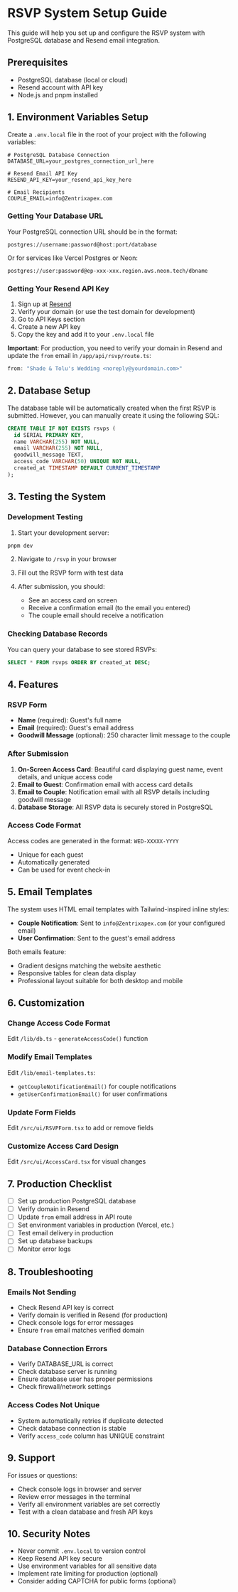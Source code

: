 # RSVP System Setup Guide

This guide will help you set up and configure the RSVP system with PostgreSQL database and Resend email integration.

## Prerequisites

- PostgreSQL database (local or cloud)
- Resend account with API key
- Node.js and pnpm installed

## 1. Environment Variables Setup

Create a `.env.local` file in the root of your project with the following variables:

```env
# PostgreSQL Database Connection
DATABASE_URL=your_postgres_connection_url_here

# Resend Email API Key
RESEND_API_KEY=your_resend_api_key_here

# Email Recipients
COUPLE_EMAIL=info@Zentrixapex.com
```

### Getting Your Database URL

Your PostgreSQL connection URL should be in the format:
```
postgres://username:password@host:port/database
```

Or for services like Vercel Postgres or Neon:
```
postgres://user:password@ep-xxx-xxx.region.aws.neon.tech/dbname
```

### Getting Your Resend API Key

1. Sign up at [Resend](https://resend.com)
2. Verify your domain (or use the test domain for development)
3. Go to API Keys section
4. Create a new API key
5. Copy the key and add it to your `.env.local` file

**Important**: For production, you need to verify your domain in Resend and update the `from` email in `/app/api/rsvp/route.ts`:
```typescript
from: "Shade & Tolu's Wedding <noreply@yourdomain.com>"
```

## 2. Database Setup

The database table will be automatically created when the first RSVP is submitted. However, you can manually create it using the following SQL:

```sql
CREATE TABLE IF NOT EXISTS rsvps (
  id SERIAL PRIMARY KEY,
  name VARCHAR(255) NOT NULL,
  email VARCHAR(255) NOT NULL,
  goodwill_message TEXT,
  access_code VARCHAR(50) UNIQUE NOT NULL,
  created_at TIMESTAMP DEFAULT CURRENT_TIMESTAMP
);
```

## 3. Testing the System

### Development Testing

1. Start your development server:
```bash
pnpm dev
```

2. Navigate to `/rsvp` in your browser

3. Fill out the RSVP form with test data

4. After submission, you should:
   - See an access card on screen
   - Receive a confirmation email (to the email you entered)
   - The couple email should receive a notification

### Checking Database Records

You can query your database to see stored RSVPs:

```sql
SELECT * FROM rsvps ORDER BY created_at DESC;
```

## 4. Features

### RSVP Form
- **Name** (required): Guest's full name
- **Email** (required): Guest's email address
- **Goodwill Message** (optional): 250 character limit message to the couple

### After Submission
1. **On-Screen Access Card**: Beautiful card displaying guest name, event details, and unique access code
2. **Email to Guest**: Confirmation email with access card details
3. **Email to Couple**: Notification email with all RSVP details including goodwill message
4. **Database Storage**: All RSVP data is securely stored in PostgreSQL

### Access Code Format
Access codes are generated in the format: `WED-XXXXX-YYYY`
- Unique for each guest
- Automatically generated
- Can be used for event check-in

## 5. Email Templates

The system uses HTML email templates with Tailwind-inspired inline styles:

- **Couple Notification**: Sent to `info@Zentrixapex.com` (or your configured email)
- **User Confirmation**: Sent to the guest's email address

Both emails feature:
- Gradient designs matching the website aesthetic
- Responsive tables for clean data display
- Professional layout suitable for both desktop and mobile

## 6. Customization

### Change Access Code Format
Edit `/lib/db.ts` - `generateAccessCode()` function

### Modify Email Templates
Edit `/lib/email-templates.ts`:
- `getCoupleNotificationEmail()` for couple notifications
- `getUserConfirmationEmail()` for user confirmations

### Update Form Fields
Edit `/src/ui/RSVPForm.tsx` to add or remove fields

### Customize Access Card Design
Edit `/src/ui/AccessCard.tsx` for visual changes

## 7. Production Checklist

- [ ] Set up production PostgreSQL database
- [ ] Verify domain in Resend
- [ ] Update `from` email address in API route
- [ ] Set environment variables in production (Vercel, etc.)
- [ ] Test email delivery in production
- [ ] Set up database backups
- [ ] Monitor error logs

## 8. Troubleshooting

### Emails Not Sending
- Check Resend API key is correct
- Verify domain is verified in Resend (for production)
- Check console logs for error messages
- Ensure `from` email matches verified domain

### Database Connection Errors
- Verify DATABASE_URL is correct
- Check database server is running
- Ensure database user has proper permissions
- Check firewall/network settings

### Access Codes Not Unique
- System automatically retries if duplicate detected
- Check database connection is stable
- Verify `access_code` column has UNIQUE constraint

## 9. Support

For issues or questions:
- Check console logs in browser and server
- Review error messages in the terminal
- Verify all environment variables are set correctly
- Test with a clean database and fresh API keys

## 10. Security Notes

- Never commit `.env.local` to version control
- Keep Resend API key secure
- Use environment variables for all sensitive data
- Implement rate limiting for production (optional)
- Consider adding CAPTCHA for public forms (optional)

